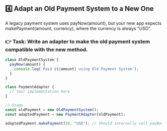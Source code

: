 ## 4️⃣ Adapt an Old Payment System to a New One
A legacy payment system uses payNow(amount), but your new app expects makePayment(amount, currency), where the currency is always "USD".

### 👉 Task: Write an adapter to make the old payment system compatible with the new method.

```js
class OldPaymentSystem {
  payNow(amount) {
    console.log(`Paid $${amount} using Old Payment System`);
  }
}

class PaymentAdapter {
  // Your implementation here
}

// Usage
const oldPayment = new OldPaymentSystem();
const adaptedPayment = new PaymentAdapter(oldPayment);

adaptedPayment.makePayment(50, "USD"); // Should internally call payNow(50)
```